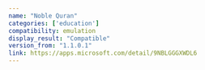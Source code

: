 ```yaml
---
name: "Noble Quran"
categories: ['education']
compatibility: emulation
display_result: "Compatible"
version_from: "1.1.0.1"
link: https://apps.microsoft.com/detail/9NBLGGGXWDL6
---
```

